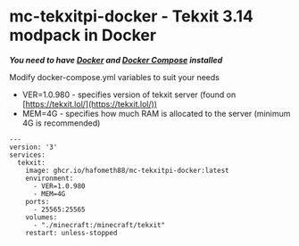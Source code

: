 # mc-tekxitpi-docker - Tekxit 3.14 modpack in Docker

***You need to have [Docker](https://docs.docker.com/engine/install/) and [Docker Compose](https://docs.docker.com/compose/install/linux/) installed***

Modify docker-compose.yml variables to suit your needs

* VER=1.0.980 - specifies version of tekxit server (found on [https://tekxit.lol/](https://tekxit.lol/))
* MEM=4G - specifies how much RAM is allocated to the server (minimum 4G is recommended)

```
---
version: '3'
services:
  tekxit:
    image: ghcr.io/hafometh88/mc-tekxitpi-docker:latest
    environment:
      - VER=1.0.980
      - MEM=4G
    ports:
      - 25565:25565
    volumes:
      - "./minecraft:/minecraft/tekxit"
    restart: unless-stopped
```
